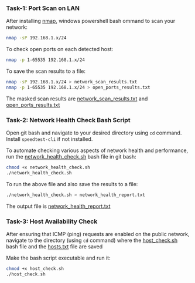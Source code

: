 ### Task-1: Port Scan on LAN
After installing [nmap](https://nmap.org/), windows powershell bash ommand to scan your network:
```bash
nmap -sP 192.168.1.x/24
```
To check open ports on each detected host:
```bash
nmap -p 1-65535 192.168.1.x/24
```
To save the scan results to a file:
```bash
nmap -sP 192.168.1.x/24 > network_scan_results.txt
nmap -p 1-65535 192.168.1.x/24 > open_ports_results.txt
```
The masked scan results are [network_scan_results.txt](https://github.com/atharva-mohite/Assignment-ML_Level-1/blob/fbf4aad80d1048c10ca72f04d67080a5e6f815ba/Ans-5%3A%20LAN%20Network%20Health%20Check%20Automation/network_scan_results.txt) and [open_ports_results.txt](https://github.com/atharva-mohite/Assignment-ML_Level-1/blob/7779e046685da1b8908d2dfe73697c2a37bbc689/Ans-5%3A%20LAN%20Network%20Health%20Check%20Automation/open_ports_results.txt)
### Task-2: Network Health Check Bash Script
Open git bash and navigate to your desired directory using ```cd``` command. Install ```speedtest-cli``` if not installed.

To automate checking various aspects of network health and performance, run the [network_health_check.sh](https://github.com/atharva-mohite/Assignment-ML_Level-1/blob/65d508d61cee2266a86fb2997f5734f280b9ff3b/Ans-5%3A%20LAN%20Network%20Health%20Check%20Automation/network_health_check.sh) bash file in git bash:
```bash
chmod +x network_health_check.sh
./network_health_check.sh
```
To run the above file and also save the results to a file:
```bash
./network_health_check.sh > network_health_report.txt
```
The output file is [network_health_report.txt](https://github.com/atharva-mohite/Assignment-ML_Level-1/blob/e3810234723c5f15ced072f0303d68d0f8ec2477/Ans-5%3A%20LAN%20Network%20Health%20Check%20Automation/network_health_report.txt)
### Task-3: Host Availability Check
After ensuring that ICMP (ping) requests are enabled on the public network, navigate to the directory (using ```cd``` command) where the [host_check.sh]() bash file and the [hosts.txt]() file are saved

Make the bash script executable and run it:
```bash
chmod +x host_check.sh
./host_check.sh
```
